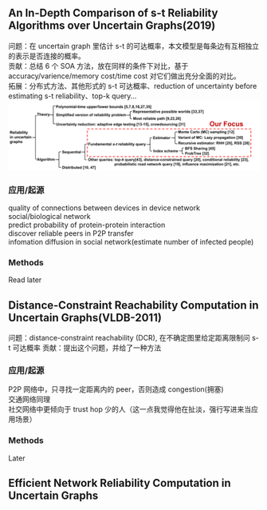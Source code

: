 
## An In-Depth Comparison of s-t Reliability Algorithms over Uncertain Graphs(2019)
问题：在 uncertain graph 里估计 s-t 的可达概率，本文模型是每条边有互相独立的表示是否连接的概率。  
贡献：总结 6 个 SOA 方法，放在同样的条件下对比，基于 accuracy/varience/memory cost/time cost 对它们做出充分全面的对比。  
拓展：分布式方法、其他形式的 s-t 可达概率、reduction of uncertainty before estimating s-t reliability、top-k query...
![](images/s-t.png)  
### 应用/起源
quality of connections between devices in device network  
social/biological network  
predict probability of protein-protein interaction  
discover reliable peers in P2P transfer  
infomation diffusion in social network(estimate number of infected people)
### Methods
Read later

## Distance-Constraint Reachability Computation in Uncertain Graphs(VLDB-2011)
问题：distance-constraint reachability (DCR), 在不确定图里给定距离限制问 s-t 可达概率
贡献：提出这个问题，并给了一种方法

### 应用/起源
P2P 网络中，只寻找一定距离内的 peer，否则造成 congestion(拥塞)  
交通网络同理  
社交网络中更倾向于 trust hop 少的人（这一点我觉得他在扯淡，强行写进来当应用场景）
### Methods
Later

## Efficient Network Reliability Computation in Uncertain Graphs

